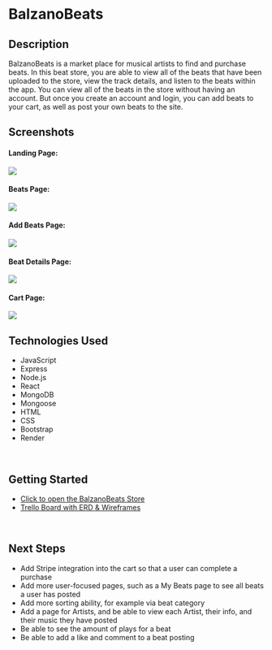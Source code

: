 # BalzanoBeats
## Description

<!-- <br> -->
BalzanoBeats is a market place for musical artists to find and purchase beats. In this beat store, you are able to view all of the beats that have been uploaded to the store, view the track details, and listen to the beats within the app. You can view all of the beats in the store without having an account. But once you create an account and login, you can add beats to your cart, as well as post your own beats to the site.



## Screenshots


#### Landing Page:
<img src="https://i.imgur.com/ATXHow2.png">

<br>

#### Beats Page:
<img src="https://i.imgur.com/UVsE9W4.png">

<br>

#### Add Beats Page:
<img src="https://i.imgur.com/JbfVUk8.png">

<br>

#### Beat Details Page:
<img src="https://i.imgur.com/j8fJQoP.png">

<br>

#### Cart Page:
<img src="https://i.imgur.com/O8BYfgM.png">

<br>


## Technologies Used

- JavaScript
- Express
- Node.js
- React
- MongoDB
- Mongoose
- HTML
- CSS
- Bootstrap
- Render

<br>

## Getting Started
- [Click to open the BalzanoBeats Store](https://balzanobeats.onrender.com/)
- [Trello Board with ERD & Wireframes](https://trello.com/b/0PYJ7imf/balzanobeats)

<br>

## Next Steps



- Add Stripe integration into the cart so that a user can complete a purchase
- Add more user-focused pages, such as a My Beats page to see all beats a user has posted
- Add more sorting ability, for example via beat category
- Add a page for Artists, and be able to view each Artist, their info, and their music they have posted
- Be able to see the amount of plays for a beat
- Be able to add a like and comment to a beat posting

